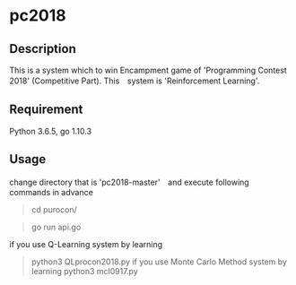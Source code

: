 pc2018
====
## Description
This is a system which to win Encampment game of 'Programming Contest 2018' (Competitive Part).
This　system is 'Reinforcement Learning'.

## Requirement
Python 3.6.5, go 1.10.3

## Usage
change directory that is 'pc2018-master'　and execute following commands in advance
> cd purocon/

> go run api.go

if you use Q-Learning system by learning 
> python3 QLprocon2018.py
if you use Monte Carlo Method system by learning
> python3 mcl0917.py

